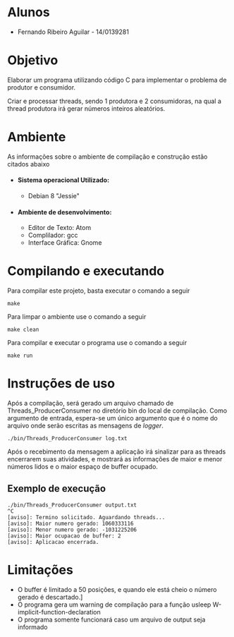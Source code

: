 # Alunos
* Fernando Ribeiro Aguilar - 14/0139281

# Objetivo

Elaborar um programa utilizando código C para implementar o problema de produtor e consumidor.

Criar e processar threads, sendo 1 produtora e 2 consumidoras, na qual a thread produtora irá gerar números inteiros aleatórios.

# Ambiente

As informações sobre o ambiente de compilação e construção estão citados abaixo

* #### Sistema operacional Utilizado:
  * Debian 8 "Jessie"

* #### Ambiente de desenvolvimento:
  * Editor de Texto: Atom
  * Complilador: gcc
  * Interface Gráfica: Gnome

# Compilando e executando

Para compilar este projeto, basta executar o comando a seguir

    make

Para limpar o ambiente use o comando a seguir

    make clean

Para compilar e executar o programa use o comando a seguir

    make run

# Instruções de uso

Após a compilação, será gerado um arquivo chamado de Threads_ProducerConsumer no diretório bin do local de compilação. Como argumento de entrada, espera-se um único argumento que é o nome do arquivo onde serão escritas as mensagens de *logger*.

    ./bin/Threads_ProducerConsumer log.txt

Após o recebimento da mensagem a aplicação irá sinalizar para as threads encerrarem suas atividades, e mostrará as informações de maior e menor números lidos e o maior espaço de buffer ocupado.

## Exemplo de execução

    ./bin/Threads_ProducerConsumer output.txt
    ^C
    [aviso]: Termino solicitado. Aguardando threads...
    [aviso]: Maior numero gerado: 1060333116
    [aviso]: Menor numero gerado: -1031225206
    [aviso]: Maior ocupacao de buffer: 2
    [aviso]: Aplicacao encerrada.

# Limitações

* O buffer é limitado a 50 posições, e quando ele está cheio o número gerado é descartado.]
* O programa gera um warning de compilação para a função usleep
      W-implicit-function-declaration
* O programa somente funcionará caso um arquivo de output seja informado
